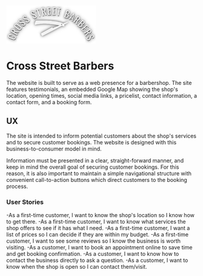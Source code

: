 <img src="/assets/images/logo.png" height="100">

# Cross Street Barbers
The website is built to serve as a web presence for a barbershop. The site features testimonials, an embedded Google Map showing the shop's location, opening times, social media links, a pricelist, contact information, a contact form, and a booking form. 

## UX 
The site is intended to inform potential customers about the shop's services and to secure customer bookings. The website is designed with this business-to-consumer model in mind.

Information must be presented in a clear, straight-forward manner, and keep in mind the overall goal of securing customer bookings. For this reason, it is also important to maintain a simple navigational structure with convenient call-to-action buttons which direct customers to the booking process.

### User Stories
-As a first-time customer, I want to know the shop's location so I know how to get there.
-As a first-time customer, I want to know what services the shop offers to see if it has what I need.
-As a first-time customer, I want a list of prices so I can decide if they are within my budget.
-As a first-time customer, I want to see some reviews so I know the business is worth visiting.
-As a customer, I want to book an appointment online to save time and get booking confirmation.
-As a customer, I want to know how to contact the business directly to ask a question.
-As a customer, I want to know when the shop is open so I can contact them/visit.